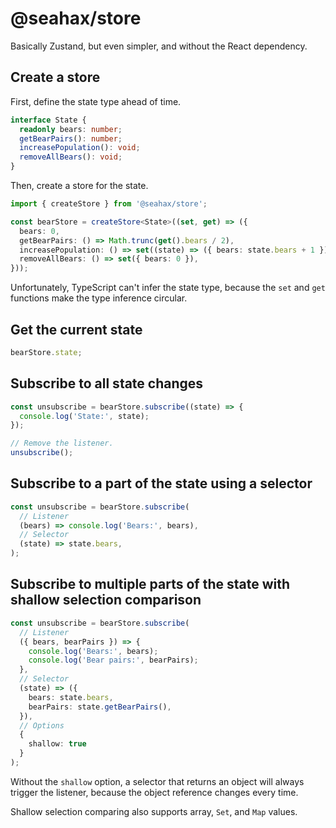 # @seahax/store

Basically Zustand, but even simpler, and without the React dependency.

## Create a store

First, define the state type ahead of time.

```ts
interface State {
  readonly bears: number;
  getBearPairs(): number;
  increasePopulation(): void;
  removeAllBears(): void;
}
```

Then, create a store for the state.

```ts
import { createStore } from '@seahax/store';

const bearStore = createStore<State>((set, get) => ({
  bears: 0,
  getBearPairs: () => Math.trunc(get().bears / 2),
  increasePopulation: () => set((state) => ({ bears: state.bears + 1 })),
  removeAllBears: () => set({ bears: 0 }),
}));
```

Unfortunately, TypeScript can't infer the state type, because the `set` and `get` functions make the type inference circular.

## Get the current state

```ts
bearStore.state;
```

## Subscribe to all state changes

```ts
const unsubscribe = bearStore.subscribe((state) => {
  console.log('State:', state);
});

// Remove the listener.
unsubscribe();
```

## Subscribe to a part of the state using a selector

```ts
const unsubscribe = bearStore.subscribe(
  // Listener
  (bears) => console.log('Bears:', bears),
  // Selector
  (state) => state.bears,
);
```

## Subscribe to multiple parts of the state with shallow selection comparison

```ts
const unsubscribe = bearStore.subscribe(
  // Listener
  ({ bears, bearPairs }) => {
    console.log('Bears:', bears);
    console.log('Bear pairs:', bearPairs);
  },
  // Selector
  (state) => ({
    bears: state.bears,
    bearPairs: state.getBearPairs(),
  }),
  // Options
  {
    shallow: true
  }
);
```

Without the `shallow` option, a selector that returns an object will always trigger the listener, because the object reference changes every time.

Shallow selection comparing also supports array, `Set`, and `Map` values.
